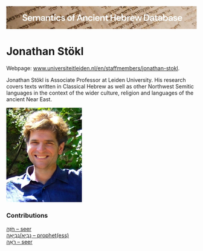 <html><body><img id="banner" src="../../images/banners/banner.png" alt="banner" /></body></html>

# Jonathan Stökl

Webpage: <a href="https://www.universiteitleiden.nl/en/staffmembers/jonathan-stokl#tab-1" target="blank">www.universiteitleiden.nl/en/staffmembers/jonathan-stokl</a>.

Jonathan Stökl is Associate Professor at Leiden University. His research covers texts written in Classical Hebrew as well as other Northwest Semitic languages in the context of the wider culture, religion and languages of the ancient Near East.

![t._jonathan_stokl](../images/photos/t._jonathan_stokl.jpg "T. Jonathan Stökl")

### Contributions
[חֹזֶה – seer](../words/chozeh.md)<br>[נָבִיא/נְבִיאָה – prophet(ess)](../words/nabi2.md)<br>[רֹאֶה – seer](../words/ro2eh.md)<br>